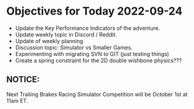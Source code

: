 # Objectives for Today 2022-09-24

- Update the Key Performance Indicators of the adventure.
- Update weekly topic in Discord / Reddit.
- Update of weekly planning
- Discussion topic: Simulator vs Smaller Games.
- Experimenting with migrating SVN to GIT (just testing things)
- Create a spring constraint for the 2D double wishbone physics???

## NOTICE:

Next Trailing Brakes Racing Simulator Competition will be October 1st at 11am ET.
